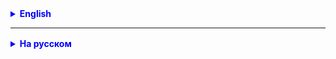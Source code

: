 <details style="margin-top: 16px">
  <summary style="cursor: pointer; color: blue;"><b>English</b></summary>

### Exercise "Grades"

Create an array of 5 elements to store a student's grades. Fill the array with grades and calculate the student's
average score.

### Exercise "Words in reverse order"

The user enters a string of several words. Save each word in an array and display all the words in reverse order.

### Exercise ** "Words in reverse order"

**Goal of the exercise:**
Find and display the name of the friend who ate the most pizza slices.
You have an array of 6 elements, each of which represents the number of pizza slices eaten by 6 friends.
Display the name of the friend who ate the most.

- Create an array that will contain the number of pizza slices eaten by each of the 6 friends. `{2, 4, 3, 5, 1, 3}`
- Create an array with the names of friends: `{"Alex", "Boris", "Vera", "Galya", "Dima", "Elena"}`
- Find the maximum value in the first array and remember the index of this value. In our example, the maximum value is
  5, at index 3
- Find the friend in the second array who ate the most pizza slices. In our example, it is - Galya

### Exercise !*** "Minimalist Battleship"

Create a one-dimensional array of 10 elements to represent the field in Battleship. One or two elements will be "ships".
The user tries to "sink" them by entering indexes.

- the ship is considered installed if the cell value = `1`
- if the user guessed the location of the ship, then the ship is considered destroyed and the value should be changed
  to `-1`
- the program should inform the user if the user shoots twice in the same cell
- the program should inform the user if the user shoots in a cell where a ship has already been sunk
- the program should count the number of shots and display the result at the end
- the game continues until all the ships have been destroyed!


</details>

<hr>

<details style="margin-top: 16px">
  <summary style="cursor: pointer; color: blue;"><b>На русском</b></summary>

### Задача "Оценки"

Создайте массив из 5 элементов для хранения оценок студента. Заполните массив оценками и вычислите средний балл
студента.

### Задача "Слова в обратном порядке"

Пользователь вводит строку из нескольких слов. Сохраните каждое слово в массиве и выведите все слова в обратном порядке.

### Задача ** "Слова в обратном порядке" (сложная)

**Цель задачи:**
Найти и вывести имя друга, который съел больше всех кусков пиццы.

У вас есть массив из 6 элементов, каждый из которых представляет количество кусков пиццы, съеденных 6 друзьями.
Выведите имя друга, который съел больше всех.

- Создайте массив, который будет содержать количество кусков пиццы, съеденных каждым из 6 друзей. `{2, 4, 3, 5, 1, 3}`
- Создайте массива с именами друзей: `{"Алекс", "Борис", "Вера", "Галя", "Дима", "Елена"}`
- Найдите максимально значение в первом массиве и запомните индекс этого значения. В нашем примере максимально е
  значение 5, под индексом 3
- Найдите друга во втором массиве, который съел больше всех кусков пиццы. В нашем примере это - Галя

### Задача !*** "Морской бой на минималках"

Создайте одномерный массив из 10 элементов для представления поля в морском бое. Один или два элемента будут "
кораблями". Пользователь пытается их "потопить", вводя индексы.

- корабалик считается установленным, если значение ячейки = `1`
- если пользователь угадал расположение кораблика, то кораблик считается уничтоженным и значение должно быть изменено
  на `-1`
- программа должна сообщить пользователю, если пользователь дважды стреляет в одну ячейку
- программа должна сообщить пользователю, если пользователь стреляет в ячейку где уже был потоплен кораблик
- программа должна считать количество выстрелов и по завершению выводить результат
- игра продолжается пока все кораблики не будет уничтожены!



</details>
